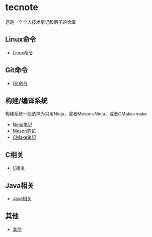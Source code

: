 # tecnote
这是一个个人技术笔记和例子的仓库

## Linux命令
* [Linux命令](Linux/Linux_zh_CN.md)

## Git命令
* [Git命令](Git/Git_zh_CN.md)

## 构建/编译系统
构建系统一般选择为只用Ninja，或者Meson+Ninja，或者CMake+make
* [Ninja笔记](Ninja/Ninja_zh_CN.md)
* [Meson笔记](Meson/Meson_zh_CN.md)
* [CMake笔记](CMake/CMake_zh_CN.md)

## C相关
* [C相关](C/C_zh_CN.md)

## Java相关
* [Java相关](Java/Java_zh_CN.md)

## 其他
* [其他](Other/Other_zh_CN.md)

